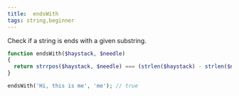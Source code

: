 ```yaml
---
title:  endsWith
tags: string,beginner
---
```


Check if a string is ends with a given substring.

```php
function endsWith($haystack, $needle)
{
  return strrpos($haystack, $needle) === (strlen($haystack) - strlen($needle));
}
```

```php
endsWith('Hi, this is me', 'me'); // true
```
